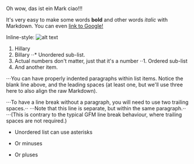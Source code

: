 Oh wow, das ist ein Mark ciao!!!

It's very easy to make some words **bold** and other words *italic* with Markdown. 
You can even [link to Google!](http://google.com)

Inline-style: 
![alt text](https://img.huffingtonpost.com/asset/5704de3d1500002a000b4249.jpeg?ops=2000_1000 "Logo Title Text 1")

1. Hillary
2. Billary
⋅⋅* Unordered sub-list. 
1. Actual numbers don't matter, just that it's a number
⋅⋅1. Ordered sub-list
4. And another item.

⋅⋅⋅You can have properly indented paragraphs within list items. Notice the blank line above, and the leading spaces (at least one, but we'll use three here to also align the raw Markdown).

⋅⋅⋅To have a line break without a paragraph, you will need to use two trailing spaces.⋅⋅
⋅⋅⋅Note that this line is separate, but within the same paragraph.⋅⋅
⋅⋅⋅(This is contrary to the typical GFM line break behaviour, where trailing spaces are not required.)

* Unordered list can use asterisks
- Or minuses
+ Or pluses
